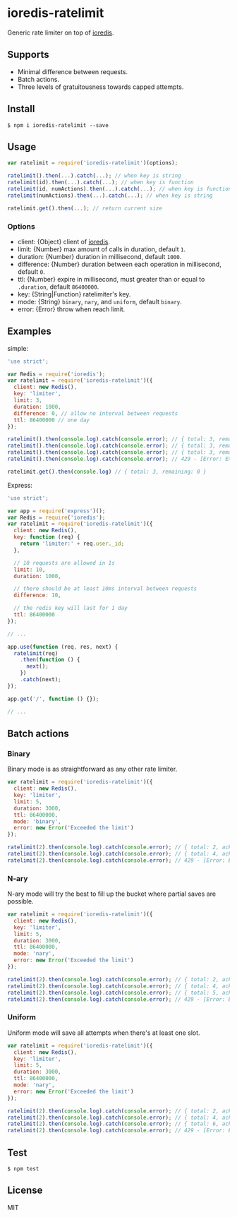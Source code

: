 # ioredis-ratelimit

Generic rate limiter on top of [ioredis](https://github.com/luin/ioredis).

## Supports

- Minimal difference between requests.
- Batch actions.
- Three levels of gratuitousness towards capped attempts.

## Install

```
$ npm i ioredis-ratelimit --save
```

## Usage

```javascript
var ratelimit = require('ioredis-ratelimit')(options);

ratelimit().then(...).catch(...); // when key is string
ratelimit(id).then(...).catch(...); // when key is function
ratelimit(id, numActions).then(...).catch(...); // when key is function and batch actions are requested
ratelimit(numActions).then(...).catch(...); // when key is string

ratelimit.get().then(...); // return current size
```

### Options

- client: {Object} client of [ioredis](https://github.com/luin/ioredis).
- limit: {Number} max amount of calls in duration, default `1`.
- duration: {Number} duration in millisecond, default `1000`.
- difference: {Number} duration between each operation in millisecond, default `0`.
- ttl: {Number} expire in millisecond, must greater than or equal to `.duration`, default `86400000`.
- key: {String|Function} ratelimiter's key.
- mode: {String} `binary`, `nary`, and `uniform`, default `binary`.
- error: {Error} throw when reach limit.

## Examples

simple:

```javascript
'use strict';

var Redis = require('ioredis');
var ratelimit = require('ioredis-ratelimit')({
  client: new Redis(),
  key: 'limiter',
  limit: 3,
  duration: 1000,
  difference: 0, // allow no interval between requests
  ttl: 86400000 // one day
});

ratelimit().then(console.log).catch(console.error); // { total: 3, remaining: 2 }
ratelimit().then(console.log).catch(console.error); // { total: 3, remaining: 1 }
ratelimit().then(console.log).catch(console.error); // { total: 3, remaining: 0 }
ratelimit().then(console.log).catch(console.error); // 429 - [Error: Exceeded the limit]

ratelimit.get().then(console.log) // { total: 3, remaining: 0 }
```

Express:

```javascript
'use strict';

var app = require('express')();
var Redis = require('ioredis');
var ratelimit = require('ioredis-ratelimit')({
  client: new Redis(),
  key: function (req) {
    return 'limiter:' + req.user._id;
  },

  // 10 requests are allowed in 1s
  limit: 10,
  duration: 1000,

  // there should be at least 10ms interval between requests 
  difference: 10,

  // the redis key will last for 1 day
  ttl: 86400000
});

// ...

app.use(function (req, res, next) {
  ratelimit(req)
    .then(function () {
      next();
    })
    .catch(next);
});

app.get('/', function () {});

// ...
```

## Batch actions

### Binary

Binary mode is as straightforward as any other rate limiter.

```javascript
var ratelimit = require('ioredis-ratelimit')({
  client: new Redis(),
  key: 'limiter',
  limit: 5,
  duration: 3000,
  ttl: 86400000,
  mode: 'binary',
  error: new Error('Exceeded the limit')
});

ratelimit(2).then(console.log).catch(console.error); // { total: 2, acknowledged: 2, remaining: 3 }
ratelimit(2).then(console.log).catch(console.error); // { total: 4, acknowledged: 2, remaining: 1 }
ratelimit(2).then(console.log).catch(console.error); // 429 - [Error: Exceeded the limit]
```

### N-ary

N-ary mode will try the best to fill up the bucket where partial saves are possible.

```javascript
var ratelimit = require('ioredis-ratelimit')({
  client: new Redis(),
  key: 'limiter',
  limit: 5,
  duration: 3000,
  ttl: 86400000,
  mode: 'nary',
  error: new Error('Exceeded the limit')
});

ratelimit(2).then(console.log).catch(console.error); // { total: 2, acknowledged: 2, remaining: 3 }
ratelimit(2).then(console.log).catch(console.error); // { total: 4, acknowledged: 2, remaining: 1 }
ratelimit(2).then(console.log).catch(console.error); // { total: 5, acknowledged: 1, remaining: 0 }
ratelimit(2).then(console.log).catch(console.error); // 429 - [Error: Exceeded the limit]
```

### Uniform

Uniform mode will save all attempts when there's at least one slot.

```javascript
var ratelimit = require('ioredis-ratelimit')({
  client: new Redis(),
  key: 'limiter',
  limit: 5,
  duration: 3000,
  ttl: 86400000,
  mode: 'nary',
  error: new Error('Exceeded the limit')
});

ratelimit(2).then(console.log).catch(console.error); // { total: 2, acknowledged: 2, remaining: 3 }
ratelimit(2).then(console.log).catch(console.error); // { total: 4, acknowledged: 2, remaining: 1 }
ratelimit(2).then(console.log).catch(console.error); // { total: 6, acknowledged: 2, remaining: 0 }
ratelimit(2).then(console.log).catch(console.error); // 429 - [Error: Exceeded the limit]
```

## Test

```
$ npm test
```

## License

MIT
